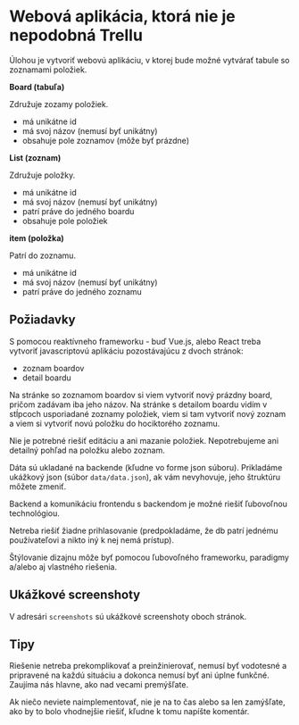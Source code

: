 # Webová aplikácia, ktorá nie je nepodobná Trellu

Úlohou je vytvoriť webovú aplikáciu, v ktorej bude možné vytvárať tabule so zoznamami položiek.

**Board (tabuľa)**

Združuje zozamy položiek.

- má unikátne id
- má svoj názov (nemusí byť unikátny)
- obsahuje pole zoznamov (môže byť prázdne)

**List (zoznam)**

Združuje položky.

- má unikátne id
- má svoj názov (nemusí byť unikátny)
- patrí práve do jedného boardu
- obsahuje pole položiek

**item (položka)**

Patrí do zoznamu.

- má unikátne id
- má svoj názov (nemusí byť unikátny)
- patrí práve do jedného zoznamu

## Požiadavky

S pomocou reaktívneho frameworku - buď Vue.js, alebo React treba vytvoriť javascriptovú aplikáciu pozostávajúcu z dvoch stránok:
- zoznam boardov
- detail boardu

Na stránke so zoznamom boardov si viem vytvoriť nový prázdny board, pričom zadávam iba jeho názov.
Na stránke s detailom boardu vidím v stĺpcoch usporiadané zoznamy položiek, viem si tam vytvoriť nový zoznam
a viem si vytvoriť novú položku do hociktorého zoznamu.

Nie je potrebné riešiť editáciu a ani mazanie položiek.
Nepotrebujeme ani detailný pohľad na položku alebo zoznam.

Dáta sú ukladané na backende (kľudne vo forme json súboru). Prikladáme ukážkový json (súbor `data/data.json`),
ak vám nevyhovuje, jeho štruktúru môžete zmeniť.

Backend a komunikáciu frontendu s backendom je možné riešiť ľubovoľnou technológiou.

Netreba riešiť žiadne prihlasovanie (predpokladáme, že db patrí jednému používateľovi a nikto iný k nej nemá prístup).

Štýlovanie dizajnu môže byť pomocou ľubovoľného frameworku, paradigmy a/alebo aj vlastného riešenia.

## Ukážkové screenshoty

V adresári `screenshots` sú ukážkové screenshoty oboch stránok.

## Tipy

Riešenie netreba prekomplikovať a preinžinierovať, nemusí byť vodotesné a pripravené na každú situáciu a dokonca nemusí byť ani úplne funkčné.
Zaujíma nás hlavne, ako nad vecami premýšľate.

Ak niečo neviete naimplementovať, nie je na to čas alebo sa len zamýšľate, ako by to bolo vhodnejšie riešiť, kľudne k tomu napíšte komentár.



